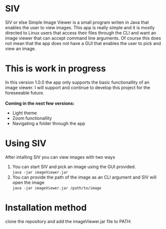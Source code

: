 <h1>SIV</h1>
SIV or else Simple Image Viewer is a small program writen in Java that enables the user to view images. This app is really simple and it is mostly directed to Linux users that access their files through the CLI and want an image viewer that can accept command line arguments. Of course this does not mean that the app does not have a GUI that enables the user to pick and view an image. 
<h1>This is work in progress</h1> 
In this version 1.0.0 the app only supports the basic functionallity of an image viewer. I will support and continue to develop this project for the foreseeable future.
<br>
<br>
<b>Coming in the next few versions:</b>
<ul>
<li>Light theme</li>
<li>Zoom functionallity</li>
<li>Navigating a folder through the app</li> 
</ul>
<h1>Using SIV</h1>
After intalling SIV you can view images with two ways 
<ol>
<li>You can start SIV and pick an image using the GUI provided.<br><code>java -jar imageViewer.jar</code></li>
<li>You can provide the path of the image as an CLI argument and SIV will open the image<br><code>java -jar imageViewer.jar /path/to/image</code></li>
</ol>
<h1>Installation method</h1> 
clone the repository and add the imageViewer.jar file to PATH. 
